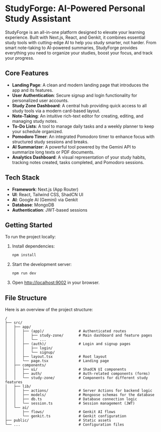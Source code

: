 # StudyForge: AI-Powered Personal Study Assistant

StudyForge is an all-in-one platform designed to elevate your learning experience. Built with Next.js, React, and Genkit, it combines essential study tools with cutting-edge AI to help you study smarter, not harder. From smart note-taking to AI-powered summaries, StudyForge provides everything you need to organize your studies, boost your focus, and track your progress.

## Core Features

-   **Landing Page**: A clean and modern landing page that introduces the app and its features.
-   **User Authentication**: Secure signup and login functionality for personalized user accounts.
-   **Study Zone Dashboard**: A central hub providing quick access to all study tools via a modern card-based layout.
-   **Note-Taking**: An intuitive rich-text editor for creating, editing, and managing study notes.
-   **To-Do Lists**: A tool to manage daily tasks and a weekly planner to keep your schedule organized.
-   **Pomodoro Timer**: An integrated Pomodoro timer to enhance focus with structured study sessions and breaks.
-   **AI Summarizer**: A powerful tool powered by the Gemini API to summarize long texts or PDF documents.
-   **Analytics Dashboard**: A visual representation of your study habits, tracking notes created, tasks completed, and Pomodoro sessions.

## Tech Stack

-   **Framework**: Next.js (App Router)
-   **UI**: React, Tailwind CSS, ShadCN UI
-   **AI**: Google AI (Gemini) via Genkit
-   **Database**: MongoDB
-   **Authentication**: JWT-based sessions

## Getting Started

To run the project locally:

1.  Install dependencies:
    ```bash
    npm install
    ```
2.  Start the development server:
    ```bash
    npm run dev
    ```
3.  Open [http://localhost:9002](http://localhost:9002) in your browser.

## File Structure

Here is an overview of the project structure:

```
/
├── src/
│   ├── app/
│   │   ├── (app)/                # Authenticated routes
│   │   │   ├── study-zone/       # Main dashboard and feature pages
│   │   │   └── ...
│   │   ├── (auth)/               # Login and signup pages
│   │   │   ├── login/
│   │   │   └── signup/
│   │   ├── layout.tsx            # Root layout
│   │   └── page.tsx              # Landing page
│   ├── components/
│   │   ├── ui/                   # ShadCN UI components
│   │   ├── auth/                 # Auth-related components (forms)
│   │   └── study-zone/           # Components for different study features
│   ├── lib/
│   │   ├── actions/              # Server Actions for backend logic
│   │   ├── models/               # Mongoose schemas for the database
│   │   ├── db.ts                 # Database connection logic
│   │   └── session.ts            # Session management (JWT)
│   └── ai/
│       ├── flows/                # Genkit AI flows
│       └── genkit.ts             # Genkit configuration
├── public/                       # Static assets
└── ...                           # Configuration files
```

